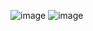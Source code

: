 ![image](https://user-images.githubusercontent.com/57476251/139305349-87ed0518-2b29-482f-b932-74e9dbe26f7c.png)
![image](https://user-images.githubusercontent.com/57476251/139562982-27789206-c71b-433b-8ae7-0c88799644f7.png)

